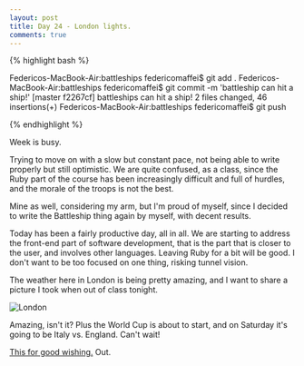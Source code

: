 ```yaml
---
layout: post
title: Day 24 - London lights.
comments: true
---
```


{% highlight bash %}

Federicos-MacBook-Air:battleships federicomaffei$ git add .
Federicos-MacBook-Air:battleships federicomaffei$ git commit -m 'battleship can hit a ship!'
[master f2267cf] battleships can hit a ship!
 2 files changed, 46 insertions(+)
Federicos-MacBook-Air:battleships federicomaffei$ git push

{% endhighlight %}

<!--more-->

Week is busy.

Trying to move on with a slow but constant pace, not being able to write properly but still optimistic. We are quite confused, as a class, since the Ruby part of the course has been increasingly difficult and full of hurdles, and the morale of the troops is not the best.

Mine as well, considering my arm, but I'm proud of myself, since I decided to write the Battleship thing again by myself, with decent results.

Today has been a fairly productive day, all in all. We are starting to address the front-end part of software development, that is the part that is closer to the user, and involves other languages. Leaving Ruby for a bit will be good. I don't want to be too focused on one thing, risking tunnel vision.

The weather here in London is being pretty amazing, and I want to share a picture I took when out of class tonight.

![London](http://federicomaffei.github.io/public/images/london.jpg)

Amazing, isn't it?
Plus the World Cup is about to start, and on Saturday it's going to be Italy vs. England. Can't wait!

[This for good wishing.](https://www.youtube.com/watch?v=VcDEOYWu80E) Out.